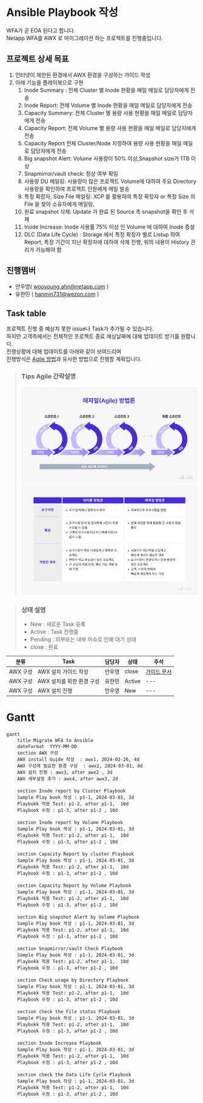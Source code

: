 # Ansible Playbook 작성
WFA가 곧 EOA 된다고 합니다.</br>
Netapp WFA를 AWX 로 마이그레이션 하는 프로젝트를 진행중입니다.

## 프로젝트 상세 목표
1. 인터넷이 제한된 환경에서 AWX 환경을 구성하는 가이드 작성
2. 아래 기능을 플레이북으로 구현
   1. Inode Summary : 전체 Cluster 별 Inode 현황을 매일 메일로 담당자에게 전송
   2. Inode Report: 전체 Volume 별 Inode 현황을 매일 메일로 담당자에게 전송
   3. Capacity Summery: 전체 Cluster 별 용량 사용 현황을 매일 메일로 담당자에게 전송
   4. Capacity Report: 전체 Volume 별 용량 사용 현황을 매일 메일로 담당자에게 전송
   5. Capacity Report 전체 Cluster/Node 지정하여 용량 사용 현황을 매일 메일로 담당자에게 전송
   6. Big snapshot Alert: Volume 사용량이 50% 이상,Snapshot size가 1TB 이상
   7. Snapmirror/vault check: 정상 여부 확링
   8. 사용량 DU 메일링: 사용량이 많은 프로젝트 Volume에 대하여 주요 Directory 사용량을 확인하여 프로젝트 인원에게 메일 발송
   9. 특정 확장자, Size File 메일링: XCP 를 활용하여 특정 확장자 or 특정 Size 의 File 을 찾아 소유자에게 메일링, 
   10. 완료 snapshot 삭제: Update 가 완료 된 Source 측 snapshot을 확인 후 삭제
   11. Inode Increase: Inode 사용률 75% 이상 인 Volume 에 대하여 Inode 증설
   12. DLC (Data Life Cycle) : Storage 에서 특정 확장자 별로 Listup 하여 Report, 특정 기간이 지난 확장자에 대하여 삭제 진행, 위의 내용이 History 관리가 가능해야 함

## 진행맴버
- 안우영( wooyoung.ahn@netapp.com )
- 유한민 ( hanmin731@wezon.com )

## Task table
프로젝트 진행 중 예상치 못한 issue나 Task가 추가될 수 있습니다.</br>
하지만 고객측에서는 전체적인 프로젝트 종료 예상날짜에 대해 업데이트 받기를 원합니다.</br>
진행상황에 대해 업데이트를 아래와 같이 보여드리며 </br>
진행방식은 [Agile 방법](https://www.redhat.com/ko/topics/devops/what-is-agile-methodology)과 유사한 방법으로 진행할 계획입니다.

> ### Tips Agile 간략설명
> ![Img](./Images/애자일-방법론-정의-장점-단점-프로세스.webp)
> ![Img](./Images/애자일-방법론-워터폴-방법론-비교-차이점-장단점-특징-요구사항.webp)

> ### 상태 설명
> - New : 새로운 Task 등록
> - Active : Task 진행중
> - Pending : 외부또는 내부 이슈로 인해 대기 상태
> - close : 완료


|분류|Task|담당자|상태|주석|
|---|---|---|---|---|
| AWX 구성 | AWX 설치 가이드 작성 | 안우영 | close | [가이드 문서](../AWX/install/Readme.md) |
| AWX 구성 | AWX 설치를 위한 환경 구성 | 유한민 | Active | --- |
| AWX 구성 | AWX 설치 진행 | 안우영 | New | --- |

# Gantt
```mermaid
gantt
    title Migrate WFA to Ansible
    dateFormat  YYYY-MM-DD
    section AWX 구성
    AWX install Guide 작성  : awx1, 2024-02-26, 4d
    AWX 구성에 필요한 환경 구성  : awx2, 2024-03-01, 8d
    AWX 설치 진행 : awx3, after awx2 , 3d
    AWX 세부설정 추가 : awx4, after awx3, 2d

    section Inode report by Cluster Playbook
    Sample Play book 작성 : p1-1, 2024-03-01, 3d
    Playbokk 적용 Test: p1-2, after p1-1,  10d
    Playbook 수정 : p1-3, after p1-2 , 10d

    section Inode report by Volume Playbook
    Sample Play book 작성 : p1-1, 2024-03-01, 3d
    Playbokk 적용 Test: p1-2, after p1-1,  10d
    Playbook 수정 : p1-3, after p1-2 , 10d

    section Capacity Report by cluster Playbook
    Sample Play book 작성 : p1-1, 2024-03-01, 3d
    Playbokk 적용 Test: p1-2, after p1-1,  10d
    Playbook 수정 : p1-3, after p1-2 , 10d

    section Capacity Report by Volume Playbook
    Sample Play book 작성 : p1-1, 2024-03-01, 3d
    Playbokk 적용 Test: p1-2, after p1-1,  10d
    Playbook 수정 : p1-3, after p1-2 , 10d

    section Big snapshot Alert by Volume Playbook
    Sample Play book 작성 : p1-1, 2024-03-01, 3d
    Playbokk 적용 Test: p1-2, after p1-1,  10d
    Playbook 수정 : p1-3, after p1-2 , 10d

    section Snapmirror/vault Check Playbook
    Sample Play book 작성 : p1-1, 2024-03-01, 3d
    Playbokk 적용 Test: p1-2, after p1-1,  10d
    Playbook 수정 : p1-3, after p1-2 , 10d

    section Check usage by Directory Playbook
    Sample Play book 작성 : p1-1, 2024-03-01, 3d
    Playbokk 적용 Test: p1-2, after p1-1,  10d
    Playbook 수정 : p1-3, after p1-2 , 10d

    section check the File status Playbook
    Sample Play book 작성 : p1-1, 2024-03-01, 3d
    Playbokk 적용 Test: p1-2, after p1-1,  10d
    Playbook 수정 : p1-3, after p1-2 , 10d

    section Inode Increase Playbook
    Sample Play book 작성 : p1-1, 2024-03-01, 3d
    Playbokk 적용 Test: p1-2, after p1-1,  10d
    Playbook 수정 : p1-3, after p1-2 , 10d

    section check the Data Life Cycle Playbook
    Sample Play book 작성 : p1-1, 2024-03-01, 3d
    Playbokk 적용 Test: p1-2, after p1-1,  10d
    Playbook 수정 : p1-3, after p1-2 , 10d
```

